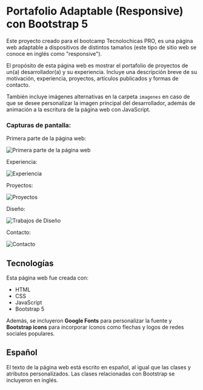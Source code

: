 # Portafolio Adaptable (Responsive) con Bootstrap 5

Este proyecto creado para el bootcamp Tecnolochicas PRO, es una página web adaptable a dispositivos de distintos tamaños (este tipo de sitio web se conoce en inglés como "responsive"). 

El propósito de esta página web es mostrar el portafolio de proyectos de un(a) desarrollador(a) y su experiencia. Incluye una descripción breve de su motivación, experiencia, proyectos, artículos publicados y formas de contacto. 

También incluye imágenes alternativas en la carpeta `imagenes` en caso de que se desee personalizar la imagen principal del desarrollador, además de animación a la escritura de la página web con JavaScript.

### Capturas de pantalla:

Primera parte de la página web:

![Primera parte de la página web](imagenes/screenshot1.png)

Experiencia:

![Experiencia](imagenes/screenshot2.png)

Proyectos:

![Proyectos](imagenes/screenshot3.png)

Diseño:

![Trabajos de Diseño](imagenes/screenshot4.png)

Contacto:

![Contacto](imagenes/screenshot5.png)

## Tecnologías

Esta página web fue creada con:

* HTML
* CSS
* JavaScript 
* Bootstrap 5

Además, se incluyeron **Google Fonts** para personalizar la fuente y **Bootstrap icons** para incorporar íconos como flechas y logos de redes sociales populares. 

## Español

El texto de la página web está escrito en español, al igual que las clases y atributos personalizados. Las clases relacionadas con Bootstrap se incluyeron en inglés.





